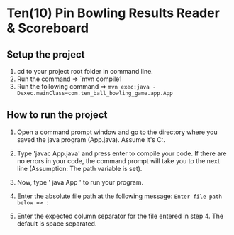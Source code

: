 # Ten(10) Pin Bowling Results Reader & Scoreboard

## Setup the project

1. cd to your project root folder in command line.
2. Run the command => `mvn compile1
3. Run the following command => `mvn exec:java -Dexec.mainClass=com.ten_ball_bowling_game.app.App`

## How to run the project
1. Open a command prompt window and go to the directory where you saved the java program (App.java). Assume it's C:\.

2. Type 'javac App.java' and press enter to compile your code. If there are no errors in your code, the command prompt will take you to the next line (Assumption: The path variable is set).

3. Now, type ' java App ' to run your program.

4. Enter the absolute file path at the following message: `Enter file path below => : `

5. Enter the expected column separator for the file entered in step 4. The default is space separated.
